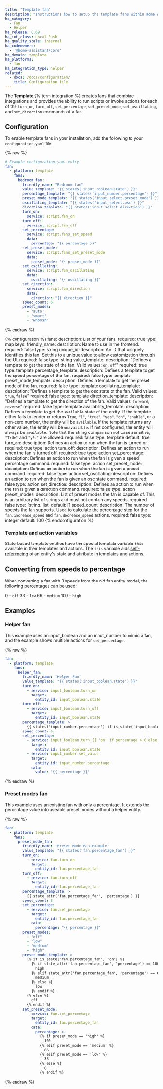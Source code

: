 ```yaml
---
title: "Template fan"
description: "Instructions how to setup the template fans within Home Assistant."
ha_category:
  - Fan
  - Helper
ha_release: 0.69
ha_iot_class: Local Push
ha_quality_scale: internal
ha_codeowners:
  - '@home-assistant/core'
ha_domain: template
ha_platforms:
  - fan
ha_integration_type: helper
related:
  - docs: /docs/configuration/
    title: Configuration file
---
```


The **Template** {% term integration %} creates fans that combine integrations and provides the
ability to run scripts or invoke actions for each of the `turn_on`, `turn_off`, `set_percentage`,
`set_preset_mode`, `set_oscillating`, and `set_direction` commands of a fan.

## Configuration

To enable template fans in your installation, add the following to your
`configuration.yaml` file:

{% raw %}

```yaml
# Example configuration.yaml entry
fan:
  - platform: template
    fans:
      bedroom_fan:
        friendly_name: "Bedroom fan"
        value_template: "{{ states('input_boolean.state') }}"
        percentage_template: "{{ states('input_number.percentage') }}"
        preset_mode_template: "{{ states('input_select.preset_mode') }}"
        oscillating_template: "{{ states('input_select.osc') }}"
        direction_template: "{{ states('input_select.direction') }}"
        turn_on:
          service: script.fan_on
        turn_off:
          service: script.fan_off
        set_percentage:
          service: script.fans_set_speed
          data:
            percentage: "{{ percentage }}"
        set_preset_mode:
          service: script.fans_set_preset_mode
          data:
            preset_mode: "{{ preset_mode }}"
        set_oscillating:
          service: script.fan_oscillating
          data:
            oscillating: "{{ oscillating }}"
        set_direction:
          service: script.fan_direction
          data:
            direction: "{{ direction }}"
        speed_count: 6
        preset_modes:
          - 'auto'
          - 'smart'
          - 'whoosh'
```

{% endraw %}

{% configuration %}
  fans:
    description: List of your fans.
    required: true
    type: map
    keys:
      friendly_name:
        description: Name to use in the frontend.
        required: false
        type: string
      unique_id:
        description: An ID that uniquely identifies this fan. Set this to a unique value to allow customization through the UI.
        required: false
        type: string
      value_template:
        description: "Defines a template to get the state of the fan. Valid values: `on`, `off`"
        required: true
        type: template
      percentage_template:
        description: Defines a template to get the speed percentage of the fan.
        required: false
        type: template
      preset_mode_template:
        description: Defines a template to get the preset mode of the fan.
        required: false
        type: template
      oscillating_template:
        description: "Defines a template to get the osc state of the fan. Valid values: `true`, `false`"
        required: false
        type: template
      direction_template:
        description: "Defines a template to get the direction of the fan. Valid values: `forward`, `reverse`"
        required: false
        type: template
      availability_template:
        description: Defines a template to get the `available` state of the entity. If the template either fails to render or returns `True`, `"1"`, `"true"`, `"yes"`, `"on"`, `"enable"`, or a non-zero number, the entity will be `available`. If the template returns any other value, the entity will be `unavailable`. If not configured, the entity will always be `available`. Note that the string comparison not case sensitive; `"TrUe"` and `"yEs"` are allowed.
        required: false
        type: template
        default: true
      turn_on:
        description: Defines an action to run when the fan is turned on.
        required: true
        type: action
      turn_off:
        description: Defines an action to run when the fan is turned off.
        required: true
        type: action
      set_percentage:
        description: Defines an action to run when the fan is given a speed percentage command.
        required: false
        type: action
      set_preset_mode:
        description: Defines an action to run when the fan is given a preset command.
        required: false
        type: action
      set_oscillating:
        description: Defines an action to run when the fan is given an osc state command.
        required: false
        type: action
      set_direction:
        description: Defines an action to run when the fan is given a direction command.
        required: false
        type: action
      preset_modes:
        description: List of preset modes the fan is capable of. This is an arbitrary list of strings and must not contain any speeds.
        required: false
        type: [string, list]
        default: []
      speed_count:
        description: The number of speeds the fan supports. Used to calculate the percentage step for the `fan.increase_speed` and `fan.decrease_speed` actions.
        required: false
        type: integer
        default: 100
{% endconfiguration %}

### Template and action variables

State-based template entities have the special template variable `this` available in their templates and actions. The `this` variable aids [self-referencing](/integrations/template#self-referencing) of an entity's state and attribute in templates and actions.

## Converting from speeds to percentage

When converting a fan with 3 speeds from the old fan entity model, the following percentages can be used:
 
0 - `off`
33 - `low`
66 - `medium`
100 - `high`

## Examples

### Helper fan

This example uses an input_boolean and an input_number to mimic a fan, and 
the example shows multiple actions for `set_percentage`.

{% raw %}

```yaml
fan:
  - platform: template
    fans:
      helper_fan:
        friendly_name: "Helper Fan"
        value_template: "{{ states('input_boolean.state') }}"
        turn_on:
          - service: input_boolean.turn_on
            target:
              entity_id: input_boolean.state
        turn_off:
          - service: input_boolean.turn_off
            target:
              entity_id: input_boolean.state
        percentage_template: >
          {{ states('input_number.percentage') if is_state('input_boolean.state', 'on') else 0 }}
        speed_count: 6
        set_percentage:
          - service: input_boolean.turn_{{ 'on' if percentage > 0 else 'off' }}
            target:
              entity_id: input_boolean.state
          - service: input_number.set_value
            target:
              entity_id: input_number.percentage
            data:
              value: "{{ percentage }}"
```

{% endraw %}

### Preset modes fan

This example uses an existing fan with only a percentage. It extends the 
percentage value into useable preset modes without a helper entity.

{% raw %}

```yaml
fan:
  - platform: template
    fans:
      preset_mode_fan:
        friendly_name: "Preset Mode Fan Example"
        value_template: "{{ states('fan.percentage_fan') }}"
        turn_on:
          - service: fan.turn_on
            target:
              entity_id: fan.percentage_fan
        turn_off:
          - service: fan.turn_off
            target:
              entity_id: fan.percentage_fan
        percentage_template: >
          {{ state_attr('fan.percentage_fan', 'percentage') }}
        speed_count: 3
        set_percentage:
          - service: fan.set_percentage
            target:
              entity_id: fan.percentage_fan
            data:
              percentage: "{{ percentage }}"
        preset_modes:
          - "off"
          - "low"
          - "medium"
          - "high"
        preset_mode_template: >
          {% if is_state('fan.percentage_fan', 'on') %}
            {% if state_attr('fan.percentage_fan', 'percentage') == 100  %}
              high
            {% elif state_attr('fan.percentage_fan', 'percentage') == 66 %}
              medium
            {% else %}
              low
            {% endif %}
          {% else %}
            off
          {% endif %}
        set_preset_mode:
          - service: fan.set_percentage
            target:
              entity_id: fan.percentage_fan
            data:
              percentage: >-
                {% if preset_mode == 'high' %}
                  100
                {% elif preset_mode == 'medium' %}
                  66
                {% elif preset_mode == 'low' %}
                  33
                {% else %}
                  0
                {% endif %}
```

{% endraw %}
